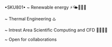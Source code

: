 •SKU801•
~ Renewable energy ⚡️🌤👷🏻‍♂️

~ Thermal Engineering ♨️

~ Intrest Area Scientific Computing and CFD 👨‍🔬🔬🌊

~ Open for collaborations 
